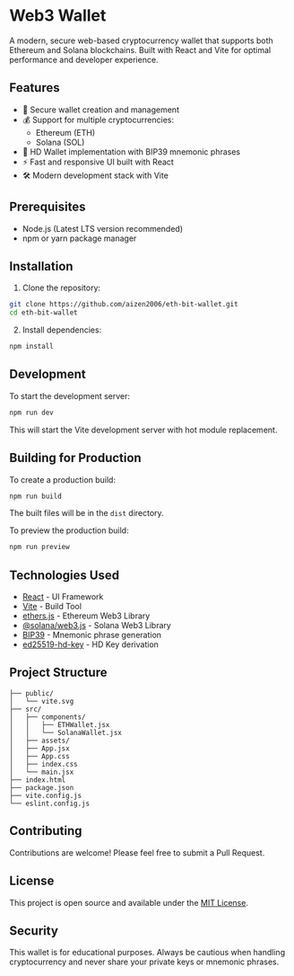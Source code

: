 # Web3 Wallet

A modern, secure web-based cryptocurrency wallet that supports both Ethereum and Solana blockchains. Built with React and Vite for optimal performance and developer experience.

## Features

- 🔐 Secure wallet creation and management
- 💰 Support for multiple cryptocurrencies:
  - Ethereum (ETH)
  - Solana (SOL)
- 🔑 HD Wallet implementation with BIP39 mnemonic phrases
- ⚡ Fast and responsive UI built with React
- 🛠️ Modern development stack with Vite

## Prerequisites

- Node.js (Latest LTS version recommended)
- npm or yarn package manager

## Installation

1. Clone the repository:
```bash
git clone https://github.com/aizen2006/eth-bit-wallet.git
cd eth-bit-wallet
```

2. Install dependencies:
```bash
npm install
```

## Development

To start the development server:

```bash
npm run dev
```

This will start the Vite development server with hot module replacement.

## Building for Production

To create a production build:

```bash
npm run build
```

The built files will be in the `dist` directory.

To preview the production build:

```bash
npm run preview
```

## Technologies Used

- [React](https://reactjs.org/) - UI Framework
- [Vite](https://vitejs.dev/) - Build Tool
- [ethers.js](https://docs.ethers.org/v6/) - Ethereum Web3 Library
- [@solana/web3.js](https://solana-labs.github.io/solana-web3.js/) - Solana Web3 Library
- [BIP39](https://github.com/bitcoinjs/bip39) - Mnemonic phrase generation
- [ed25519-hd-key](https://github.com/alepop/ed25519-hd-key) - HD Key derivation

## Project Structure

```
├── public/
│   └── vite.svg
├── src/
│   ├── components/
│   │   ├── ETHWallet.jsx
│   │   └── SolanaWallet.jsx
│   ├── assets/
│   ├── App.jsx
│   ├── App.css
│   ├── index.css
│   └── main.jsx
├── index.html
├── package.json
├── vite.config.js
└── eslint.config.js
```

## Contributing

Contributions are welcome! Please feel free to submit a Pull Request.

## License

This project is open source and available under the [MIT License](LICENSE).

## Security

This wallet is for educational purposes. Always be cautious when handling cryptocurrency and never share your private keys or mnemonic phrases.
